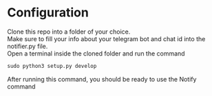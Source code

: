 # Configuration
Clone this repo into a folder of your choice.  
Make sure to fill your info about your telegram bot and chat id into the notifier.py file.  
Open a terminal inside the cloned folder and run the command  
```python
sudo python3 setup.py develop
```
After running this command, you should be ready to use the Notify command